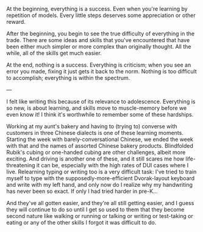 At the beginning, everything is a success. Even when you're learning by repetition of models. Every little steps deserves some appreciation or other reward.

After the beginning, you begin to see the true difficulty of everything in the trade. There are some ideas and skills that you've encountered that have been either much simpler or more complex than originally thought. All the while, all of the skills get much easier.

At the end, nothing is a success. Everything is criticism; when you see an error you made, fixing it just gets it back to the norm. Nothing is too difficult to accomplish; everything is within the spectrum.

&mdash;

I felt like writing this because of its relevance to adolescence. Everything is so new, is about learning, and skills move to muscle-memory before we even know it! I think it's worthwhile to remember some of these hardships.

Working at my aunt's bakery and having to (trying to) converse with customers in three Chinese dialects is one of these learning moments. Starting the week with barely-conversational Chinese, we ended the week with that and the names of assorted Chinese bakery products. Blindfolded Rubik's cubing or one-handed cubing are other challenges, albeit more exciting. And driving is another one of these, and it still scares me how life-threatening it can be, especially with the high rates of DUI cases where I live. Relearning typing or writing too is a very difficult task: I've tried to train myself to type with the supposedly-more-efficient Dvorak-layout keyboard and write with my left hand, and only now do I realize why my handwriting has never been so exact. If only I had tried harder in pre-K&hellip;

And they've all gotten easier, and they're all still getting easier, and I guess they will continue to do so until I get so used to them that they become second nature like walking or running or talking or writing or test-taking or eating or any of the other skills I forgot it was difficult to do.